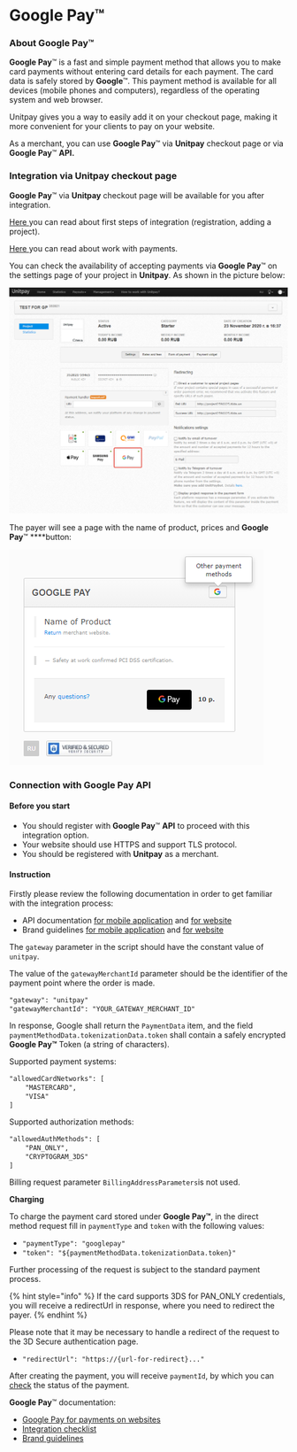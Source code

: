 # Google Pay™

### **About Google Pay**™

**Google Pay**™ is a fast and simple payment method that allows you to make card payments without entering card details for each payment. The card data is safely stored by **Google**™. This payment method is available for all devices \(mobile phones and computers\), regardless of the operating system and web browser.

Unitpay gives you a way to easily add it on your checkout page, making it more convenient for your clients to pay on your website.

As a merchant, you can use **Google Pay**™ via **Unitpay** checkout page or via **Google Pay**™ **API.**

### Integration via **Unitpay** checkout page

**Google Pay**™ via **Unitpay** checkout page will be available for you after integration. 

[Here ](https://help.unitpay.ru/first_steps)you can read about first steps of integration \(registration, adding a project\). 

[Here ](https://help.unitpay.ru/payments)you can read about work with payments.

You can check the availability of accepting payments via **Google Pay**™ on the settings page of your project in **Unitpay**. As shown in the picture below:

![](.gitbook/assets/2020-11-24_18-42-22.png)

The payer will see a page with the name of product, prices and **Google Pay**™ ****button:

![](.gitbook/assets/image%20%2846%29.png)

### **Connection with Google Pay API**

#### **Before you start**

* You should register with **Google Pay**™ **API** to proceed with this integration option.
* Your website should use HTTPS and support TLS protocol.
* You should be registered with **Unitpay** as a merchant.

#### Instruction

Firstly please review the following documentation in order to get familiar with the integration process:

* API documentation [for mobile application](https://developers.google.com/pay/api/android) and [for website](https://developers.google.com/pay/api/web)
* Brand guidelines [for mobile application](https://developers.google.com/pay/api/android/guides/brand-guidelines) and [for website](https://developers.google.com/pay/api/web/guides/brand-guidelines)

The `gateway` parameter in the script should have the constant value of `unitpay`.

The value of the `gatewayMerchantId` parameter should be the identifier of the payment point where the order is made.

```text
"gateway": "unitpay"
"gatewayMerchantId": "YOUR_GATEWAY_MERCHANT_ID"
```

In response, Google shall return the `PaymentData` item, and the field `paymentMethodData.tokenizationData.token` shall contain a safely encrypted **Google Pay™** Token \(a string of characters\).

Supported payment systems:

```text
"allowedCardNetworks": [
    "MASTERCARD",
    "VISA"
]
```

Supported authorization methods:

```text
"allowedAuthMethods": [
    "PAN_ONLY",
    "CRYPTOGRAM_3DS"
]
```

Billing request parameter `BillingAddressParameters`is not used. 

**Charging**

To charge the payment card stored under **Google Pay™**, in the direct method request fill in `paymentType` and `token` with the following values:

* `"paymentType": "googlepay"`
* `"token": "${paymentMethodData.tokenizationData.token}"`

Further processing of the request is subject to the standard payment process.

{% hint style="info" %}
If the card supports 3DS for PAN\_ONLY credentials, you will receive a redirectUrl in response, where you need to redirect the payer.
{% endhint %}

Please note that it may be necessary to handle a redirect of the request to the 3D Secure authentication page.

* `"redirectUrl": "https://{url-for-redirect}..."`

After creating the payment, you will receive `paymentId`, by which you can [check](https://help.unitpay.ru/v/master/payments/payment-info) the status of the payment.

**Google Pay**™ documentation:

* [Google Pay for payments on websites](https://developers.google.com/pay/api/web/)
* [Integration checklist](https://developers.google.com/pay/api/web/guides/test-and-deploy/integration-checklist)
* [Brand guidelines](https://developers.google.com/pay/api/web/guides/brand-guidelines)

